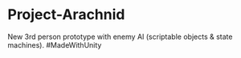 # Project-Arachnid
New 3rd person prototype with enemy AI (scriptable objects &amp; state machines). #MadeWithUnity
